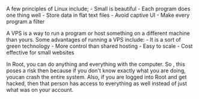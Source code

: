 A few principles of Linux include;
	- Small is beautiful
	- Each program does one thing well
	- Store data in flat text files
	- Avoid captive UI
	- Make every program a filter


A VPS is a way to run a program or host something on a different machine than yours. Some advantages of running a VPS include:
	- It is a sort of green technology
	- More control than shared hosting
	- Easy to scale
	- Cost effective for small websites


In Root, you can do anything and everything with the computer. So , this poses a risk then because if you don't know exactly what you are doing, youcan crash the entire system. Also, if you are logged into Root and get hacked, then that person has access to everything as well instead of just what was on your account. 